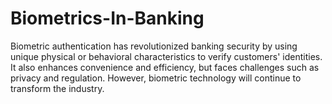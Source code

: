 # Biometrics-In-Banking
Biometric authentication has revolutionized banking security by using unique physical or behavioral characteristics to verify customers' identities. It also enhances convenience and efficiency, but faces challenges such as privacy and regulation. However, biometric technology will continue to transform the industry.
